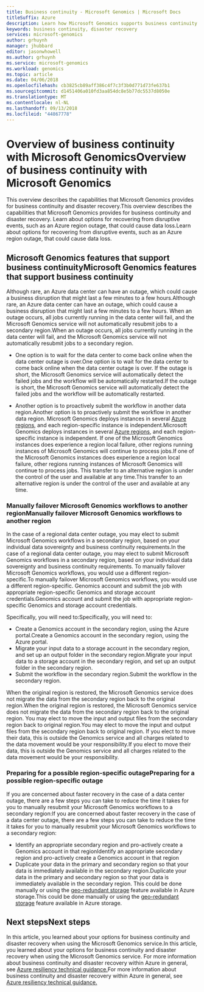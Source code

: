 ```yaml
---
title: Business continuity - Microsoft Genomics | Microsoft Docs
titleSuffix: Azure
description: Learn how Microsoft Genomics supports business continuity
keywords: business continuity, disaster recovery
services: microsoft-genomics
author: grhuynh
manager: jhubbard
editor: jasonwhowell
ms.author: grhuynh
ms.service: microsoft-genomics
ms.workload: genomics
ms.topic: article
ms.date: 04/06/2018
ms.openlocfilehash: cb3825cb89aff386c4f7c3f3b0d771d73fe637b1
ms.sourcegitcommit: d1451406a010fd3aa854dc8e5b77dc5537d8050e
ms.translationtype: MT
ms.contentlocale: nl-NL
ms.lasthandoff: 09/13/2018
ms.locfileid: "44867778"
---
```

# <a name="overview-of-business-continuity-with-microsoft-genomics"></a><span data-ttu-id="63103-104">Overview of business continuity with Microsoft Genomics</span><span class="sxs-lookup"><span data-stu-id="63103-104">Overview of business continuity with Microsoft Genomics</span></span>
<span data-ttu-id="63103-105">This overview describes the capabilities that Microsoft Genomics provides for business continuity and disaster recovery.</span><span class="sxs-lookup"><span data-stu-id="63103-105">This overview describes the capabilities that Microsoft Genomics provides for business continuity and disaster recovery.</span></span> <span data-ttu-id="63103-106">Learn about options for recovering from disruptive events, such as an Azure region outage, that could cause data loss.</span><span class="sxs-lookup"><span data-stu-id="63103-106">Learn about options for recovering from disruptive events, such as an Azure region outage, that could cause data loss.</span></span> 


## <a name="microsoft-genomics-features-that-support-business-continuity"></a><span data-ttu-id="63103-107">Microsoft Genomics features that support business continuity</span><span class="sxs-lookup"><span data-stu-id="63103-107">Microsoft Genomics features that support business continuity</span></span> 
<span data-ttu-id="63103-108">Although rare, an Azure data center can have an outage, which could cause a business disruption that might last a few minutes to a few hours.</span><span class="sxs-lookup"><span data-stu-id="63103-108">Although rare, an Azure data center can have an outage, which could cause a business disruption that might last a few minutes to a few hours.</span></span> <span data-ttu-id="63103-109">When an outage occurs, all jobs currently running in the data center will fail, and the Microsoft Genomics service will not automatically resubmit jobs to a secondary region.</span><span class="sxs-lookup"><span data-stu-id="63103-109">When an outage occurs, all jobs currently running in the data center will fail, and the Microsoft Genomics service will not automatically resubmit jobs to a secondary region.</span></span> 

* <span data-ttu-id="63103-110">One option is to wait for the data center to come back online when the data center outage is over.</span><span class="sxs-lookup"><span data-stu-id="63103-110">One option is to wait for the data center to come back online when the data center outage is over.</span></span> <span data-ttu-id="63103-111">If the outage is short, the Microsoft Genomics service will automatically detect the failed jobs and the workflow will be automatically restarted.</span><span class="sxs-lookup"><span data-stu-id="63103-111">If the outage is short, the Microsoft Genomics service will automatically detect the failed jobs and the workflow will be automatically restarted.</span></span>

* <span data-ttu-id="63103-112">Another option is to proactively submit the workflow in another data region.</span><span class="sxs-lookup"><span data-stu-id="63103-112">Another option is to proactively submit the workflow in another data region.</span></span> <span data-ttu-id="63103-113">Microsoft Genomics deploys instances in several [Azure regions](https://azure.microsoft.com/regions/services/), and each region-specific instance is independent.</span><span class="sxs-lookup"><span data-stu-id="63103-113">Microsoft Genomics deploys instances in several [Azure regions](https://azure.microsoft.com/regions/services/), and each region-specific instance is independent.</span></span> <span data-ttu-id="63103-114">If one of the Microsoft Genomics instances does experience a region local failure, other regions running instances of Microsoft Genomics will continue to process jobs.</span><span class="sxs-lookup"><span data-stu-id="63103-114">If one of the Microsoft Genomics instances does experience a region local failure, other regions running instances of Microsoft Genomics will continue to process jobs.</span></span> <span data-ttu-id="63103-115">This transfer to an alternative region is under the control of the user and available at any time.</span><span class="sxs-lookup"><span data-stu-id="63103-115">This transfer to an alternative region is under the control of the user and available at any time.</span></span>


### <a name="manually-failover-microsoft-genomics-workflows-to-another-region"></a><span data-ttu-id="63103-116">Manually failover Microsoft Genomics workflows to another region</span><span class="sxs-lookup"><span data-stu-id="63103-116">Manually failover Microsoft Genomics workflows to another region</span></span>
<span data-ttu-id="63103-117">In the case of a regional data center outage, you may elect to submit Microsoft Genomics workflows in a secondary region, based on your individual data sovereignty and business continuity requirements.</span><span class="sxs-lookup"><span data-stu-id="63103-117">In the case of a regional data center outage, you may elect to submit Microsoft Genomics workflows in a secondary region, based on your individual data sovereignty and business continuity requirements.</span></span> <span data-ttu-id="63103-118">To manually failover Microsoft Genomics workflows, you would use a different region-specific.</span><span class="sxs-lookup"><span data-stu-id="63103-118">To manually failover Microsoft Genomics workflows, you would use a different region-specific.</span></span> <span data-ttu-id="63103-119">Genomics account and submit the job with appropriate region-specific Genomics and storage account credentials.</span><span class="sxs-lookup"><span data-stu-id="63103-119">Genomics account and submit the job with appropriate region-specific Genomics and storage account credentials.</span></span>

<span data-ttu-id="63103-120">Specifically, you will need to:</span><span class="sxs-lookup"><span data-stu-id="63103-120">Specifically, you will need to:</span></span>
* <span data-ttu-id="63103-121">Create a Genomics account in the secondary region, using the Azure portal.</span><span class="sxs-lookup"><span data-stu-id="63103-121">Create a Genomics account in the secondary region, using the Azure portal.</span></span> 
* <span data-ttu-id="63103-122">Migrate your input data to a storage account in the secondary region, and set up an output folder in the secondary region.</span><span class="sxs-lookup"><span data-stu-id="63103-122">Migrate your input data to a storage account in the secondary region, and set up an output folder in the secondary region.</span></span>
* <span data-ttu-id="63103-123">Submit the workflow in the secondary region.</span><span class="sxs-lookup"><span data-stu-id="63103-123">Submit the workflow in the secondary region.</span></span>

<span data-ttu-id="63103-124">When the original region is restored, the Microsoft Genomics service does not migrate the data from the secondary region back to the original region.</span><span class="sxs-lookup"><span data-stu-id="63103-124">When the original region is restored, the Microsoft Genomics service does not migrate the data from the secondary region back to the original region.</span></span> <span data-ttu-id="63103-125">You may elect to move the input and output files from the secondary region back to original region.</span><span class="sxs-lookup"><span data-stu-id="63103-125">You may elect to move the input and output files from the secondary region back to original region.</span></span>  <span data-ttu-id="63103-126">If you elect to move their data, this is outside the Genomics service and all charges related to the data movement would be your responsibility.</span><span class="sxs-lookup"><span data-stu-id="63103-126">If you elect to move their data, this is outside the Genomics service and all charges related to the data movement would be your responsibility.</span></span> 

### <a name="preparing-for-a-possible-region-specific-outage"></a><span data-ttu-id="63103-127">Preparing for a possible region-specific outage</span><span class="sxs-lookup"><span data-stu-id="63103-127">Preparing for a possible region-specific outage</span></span>
<span data-ttu-id="63103-128">If you are concerned about faster recovery in the case of a data center outage, there are a few steps you can take to reduce the time it takes for you to manually resubmit your Microsoft Genomics workflows to a secondary region:</span><span class="sxs-lookup"><span data-stu-id="63103-128">If you are concerned about faster recovery in the case of a data center outage, there are a few steps you can take to reduce the time it takes for you to manually resubmit your Microsoft Genomics workflows to a secondary region:</span></span>

* <span data-ttu-id="63103-129">Identify an appropriate secondary region and pro-actively create a Genomics account in that region</span><span class="sxs-lookup"><span data-stu-id="63103-129">Identify an appropriate secondary region and pro-actively create a Genomics account in that region</span></span>
* <span data-ttu-id="63103-130">Duplicate your data in the primary and secondary region so that your data is immediately available in the secondary region.</span><span class="sxs-lookup"><span data-stu-id="63103-130">Duplicate your data in the primary and secondary region so that your data is immediately available in the secondary region.</span></span> <span data-ttu-id="63103-131">This could be done manually or using the [geo-redundant storage](https://docs.microsoft.com/azure/storage/common/storage-redundancy) feature available in Azure storage.</span><span class="sxs-lookup"><span data-stu-id="63103-131">This could be done manually or using the [geo-redundant storage](https://docs.microsoft.com/azure/storage/common/storage-redundancy) feature available in Azure storage.</span></span> 

## <a name="next-steps"></a><span data-ttu-id="63103-132">Next steps</span><span class="sxs-lookup"><span data-stu-id="63103-132">Next steps</span></span>
<span data-ttu-id="63103-133">In this article, you learned about your options for business continuity and disaster recovery when using the Microsoft Genomics service.</span><span class="sxs-lookup"><span data-stu-id="63103-133">In this article, you learned about your options for business continuity and disaster recovery when using the Microsoft Genomics service.</span></span> <span data-ttu-id="63103-134">For more information about business continuity and disaster recovery within Azure in general, see [Azure resiliency technical guidance.](https://docs.microsoft.com/azure/architecture/resiliency/recovery-loss-azure-region)</span><span class="sxs-lookup"><span data-stu-id="63103-134">For more information about business continuity and disaster recovery within Azure in general, see [Azure resiliency technical guidance.](https://docs.microsoft.com/azure/architecture/resiliency/recovery-loss-azure-region)</span></span> 